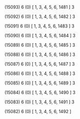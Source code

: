 (15093) 6 (0) [ 1, 3, 4, 5, 6, 1481 ] 3 


(15092) 6 (0) [ 1, 3, 4, 5, 6, 1482 ] 3 


(15091) 6 (0) [ 1, 3, 4, 5, 6, 1483 ] 3 


(15090) 6 (0) [ 1, 3, 4, 5, 6, 1484 ] 3 


(15089) 6 (0) [ 1, 3, 4, 5, 6, 1485 ] 3 


(15088) 6 (0) [ 1, 3, 4, 5, 6, 1486 ] 3 


(15087) 6 (0) [ 1, 3, 4, 5, 6, 1487 ] 3 


(15086) 6 (0) [ 1, 3, 4, 5, 6, 1488 ] 3 


(15085) 6 (0) [ 1, 3, 4, 5, 6, 1489 ] 3 


(15084) 6 (0) [ 1, 3, 4, 5, 6, 1490 ] 3 


(15083) 6 (0) [ 1, 3, 4, 5, 6, 1491 ] 3 


(15082) 6 (0) [ 1, 3, 4, 5, 6, 1492 ]  

